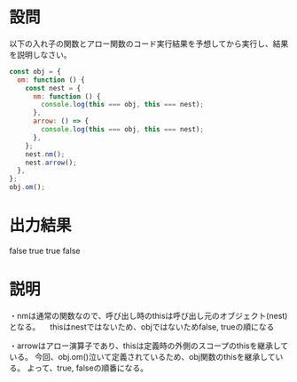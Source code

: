 # 設問
以下の入れ子の関数とアロー関数のコード実行結果を予想してから実行し、結果を説明しなさい。

```js
const obj = {
  om: function () {
    const nest = {
      nm: function () {
        console.log(this === obj, this === nest);
      },
      arrow: () => {
        console.log(this === obj, this === nest);
      },
    };
    nest.nm();
    nest.arrow();
  },
};
obj.om();
```

# 出力結果
false true
true false

# 説明
・nmは通常の関数なので、呼び出し時のthisは呼び出し元のオブジェクト(nest)となる。
　thisはnestではないため、objではないためfalse, trueの順になる

・arrowはアロー演算子であり、thisは定義時の外側のスコープのthisを継承している。
  今回、obj.om()泣いて定義されているため、obj関数のthisを継承している。
  よって、true, falseの順番になる。